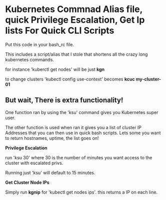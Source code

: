 # Kubernetes Commnad Alias file, quick Privilege Escalation, Get Ip lists For Quick CLI Scripts

Put this code in your bash_rc file. 

This includes a script/alias that I stole that shortens all the crazy long kubernetes commands.

for instance 'kuberctl get nodes' will be just **kgn**

to change clusters 'kubectl config use-context' becomes **kcuc my-cluster-01**

## But wait, There is extra functionality!

One function ran by using the 'ksu' command gives you Kubernetes super user.

The other function is used when ran it gives you a list of cluster IP Addresses that you can then use in 
quick bash scripts. Lets some you want to return hostnames, uptime, the list goes on!

**Privilege Escalation**

run 'ksu 30' where 30 is the number of minutes you want access to the cluster with escalated privs. 

Running just 'ksu' will default to 15 minutes.

**Get Cluster Node IPs**

Simply run **kgnip** for 'kubectl get nodes ips'. this returns a IP on each line. 

